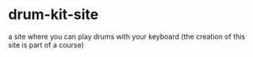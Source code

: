 # drum-kit-site
a site where you can play drums with your keyboard (the creation of this site is part of a course)
